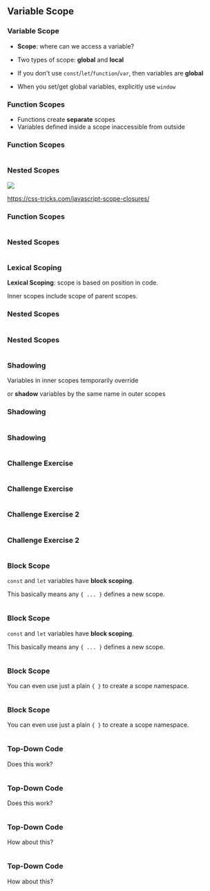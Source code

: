 ## Variable Scope

### Variable Scope

  - **Scope**: where can we access a variable?

  - Two types of scope: **global** and **local**

  - If you don't use `const`/`let`/`function`/`var`, then variables are **global**
  
  - When you set/get global variables, explicitly use `window`

### Function Scopes

* Functions create **separate** scopes
* Variables defined inside a scope inaccessible from outside

### Function Scopes

~~~ {.javascript insert="../../src/examples/js/scopes.js" token="function-scopes"}
~~~

### Nested Scopes

![](images/one-way-glass.png)

https://css-tricks.com/javascript-scope-closures/

### Function Scopes

~~~ {.javascript insert="../../src/examples/js/scopes.js" token="function-scopes-answer"}
~~~

### Nested Scopes

~~~ {.javascript insert="../../src/examples/js/scopes.js" token="nested-example"}
~~~

### Lexical Scoping

**Lexical Scoping**: scope is based on position in code. 

Inner scopes include scope of parent scopes.

### Nested Scopes

~~~ {.javascript insert="../../src/examples/js/scopes.js" token="nested-example"}
~~~

### Nested Scopes

~~~ {.javascript insert="../../src/examples/js/scopes.js" token="nested-answer"}
~~~

### Shadowing

Variables in inner scopes temporarily override

or **shadow** variables by the same name in outer scopes

### Shadowing

~~~ {.javascript insert="../../src/examples/js/scopes.js" token="shadowing"}
~~~

### Shadowing

~~~ {.javascript insert="../../src/examples/js/scopes.js" token="shadowing-answer"}
~~~

### Challenge Exercise

~~~ {.javascript insert="../../src/examples/js/scopes.js" token="scope-challenge"}
~~~

### Challenge Exercise

~~~ {.javascript insert="../../src/examples/js/scopes.js" token="scope-challenge-answer"}
~~~

### Challenge Exercise 2

~~~ {.javascript insert="../../src/examples/js/scopes.js" token="scope-challenge-2"}
~~~

### Challenge Exercise 2

~~~ {.javascript insert="../../src/examples/js/scopes.js" token="scope-challenge-2-answer"}
~~~

### Block Scope

`const` and `let` variables have **block scoping**.

This basically means any `{ ... }` defines a new scope.

~~~ {.javascript insert="../../src/examples/js/scopes.js" token="block-scope"}
~~~

### Block Scope

`const` and `let` variables have **block scoping**.

This basically means any `{ ... }` defines a new scope.

~~~ {.javascript insert="../../src/examples/js/scopes.js" token="block-scope-answer"}
~~~

### Block Scope

You can even use just a plain `{ }` to create a scope namespace.

~~~ {.javascript insert="../../src/examples/js/scopes.js" token="block-scope-2"}
~~~

### Block Scope

You can even use just a plain `{ }` to create a scope namespace.

~~~ {.javascript insert="../../src/examples/js/scopes.js" token="block-scope-2-answer"}
~~~

### Top-Down Code

Does this work?

~~~ {.javascript insert="../../src/examples/js/scopes.js" token="top-down"}
~~~

### Top-Down Code

Does this work?

~~~ {.javascript insert="../../src/examples/js/scopes.js" token="top-down-answer"}
~~~

### Top-Down Code

How about this?

~~~ {.javascript insert="../../src/examples/js/scopes.js" token="top-down-const"}
~~~

### Top-Down Code

How about this?

~~~ {.javascript insert="../../src/examples/js/scopes.js" token="top-down-const-answer"}
~~~
